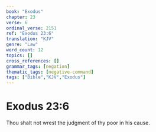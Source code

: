 ```yaml
---
book: "Exodus"
chapter: 23
verse: 6
ordinal_verse: 2151
ref: "Exodus 23:6"
translation: "KJV"
genre: "Law"
word_count: 12
topics: []
cross_references: []
grammar_tags: [negation]
thematic_tags: [negative-command]
tags: ["Bible","KJV","Exodus"]
---
```


# Exodus 23:6

Thou shalt not wrest the judgment of thy poor in his cause.
